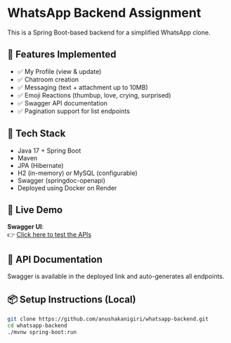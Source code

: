 # WhatsApp Backend Assignment

This is a Spring Boot-based backend for a simplified WhatsApp clone.

## 🚀 Features Implemented

- ✅ My Profile (view & update)
- ✅ Chatroom creation
- ✅ Messaging (text + attachment up to 10MB)
- ✅ Emoji Reactions (thumbup, love, crying, surprised)
- ✅ Swagger API documentation
- ✅ Pagination support for list endpoints

## 📂 Tech Stack

- Java 17 + Spring Boot
- Maven
- JPA (Hibernate)
- H2 (in-memory) or MySQL (configurable)
- Swagger (springdoc-openapi)
- Deployed using Docker on Render

## 🔗 Live Demo

**Swagger UI**:  
👉 [Click here to test the APIs]( http://localhost:8081/swagger-ui.html )

## 📁 API Documentation

Swagger is available in the deployed link and auto-generates all endpoints.

## 📦 Setup Instructions (Local)

```bash
git clone https://github.com/anushakanigiri/whatsapp-backend.git
cd whatsapp-backend
./mvnw spring-boot:run

